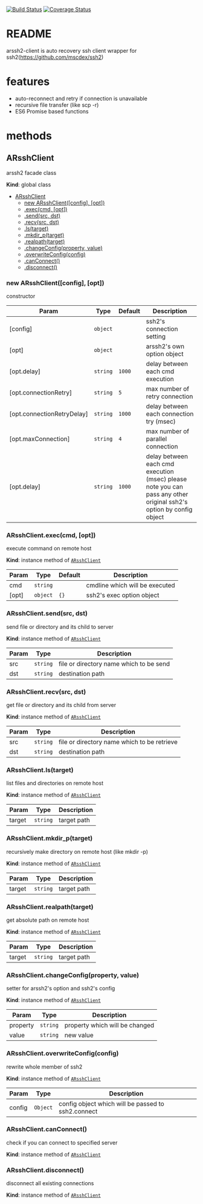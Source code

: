 [![Build Status](https://travis-ci.org/so5/arssh2-client.svg?branch=master)](https://travis-ci.org/so5/arssh2-client)
[![Coverage Status](https://coveralls.io/repos/github/so5/arssh2-client/badge.svg?branch=master)](https://coveralls.io/github/so5/arssh2-client?branch=master)
# README #

arssh2-client is auto recovery ssh client wrapper for ssh2(https://github.com/mscdex/ssh2)

# features
- auto-reconnect and retry if connection is unavailable
- recursive file transfer (like scp -r)
- ES6 Promise based functions

# methods
## ARsshClient
arssh2 facade class

**Kind**: global class

* [ARsshClient](#ARsshClient)
    * [new ARsshClient([config], [opt])](#new_ARsshClient_new)
    * [.exec(cmd, [opt])](#ARsshClient+exec)
    * [.send(src, dst)](#ARsshClient+send)
    * [.recv(src, dst)](#ARsshClient+recv)
    * [.ls(target)](#ARsshClient+ls)
    * [.mkdir_p(target)](#ARsshClient+mkdir_p)
    * [.realpath(target)](#ARsshClient+realpath)
    * [.changeConfig(property, value)](#ARsshClient+changeConfig)
    * [.overwriteConfig(config)](#ARsshClient+overwriteConfig)
    * [.canConnect()](#ARsshClient+canConnect)
    * [.disconnect()](#ARsshClient+disconnect)

<a name="new_ARsshClient_new"></a>

### new ARsshClient([config], [opt])
constructor


| Param | Type | Default | Description |
| --- | --- | --- | --- |
| [config] | <code>object</code> |  | ssh2's connection setting |
| [opt] | <code>object</code> |  | arssh2's own option object |
| [opt.delay] | <code>string</code> | <code>1000</code> | delay between each cmd execution |
| [opt.connectionRetry] | <code>string</code> | <code>5</code> | max number of retry connection |
| [opt.connectionRetryDelay] | <code>string</code> | <code>1000</code> | delay between each connection try (msec) |
| [opt.maxConnection] | <code>string</code> | <code>4</code> | max number of parallel connection |
| [opt.delay] | <code>string</code> | <code>1000</code> | delay between each cmd execution (msec) please note you can pass any other original ssh2's option by config object |

<a name="ARsshClient+exec"></a>

### ARsshClient.exec(cmd, [opt])
execute command on remote host

**Kind**: instance method of [<code>ARsshClient</code>](#ARsshClient)

| Param | Type | Default | Description |
| --- | --- | --- | --- |
| cmd | <code>string</code> |  | cmdline which will be executed |
| [opt] | <code>object</code> | <code>{}</code> | ssh2's exec option object |

<a name="ARsshClient+send"></a>

### ARsshClient.send(src, dst)
send file or directory and its child to server

**Kind**: instance method of [<code>ARsshClient</code>](#ARsshClient)

| Param | Type | Description |
| --- | --- | --- |
| src | <code>string</code> | file or directory name which to be send |
| dst | <code>string</code> | destination path |

<a name="ARsshClient+recv"></a>

### ARsshClient.recv(src, dst)
get file or directory and its child from server

**Kind**: instance method of [<code>ARsshClient</code>](#ARsshClient)

| Param | Type | Description |
| --- | --- | --- |
| src | <code>string</code> | file or directory name which to be retrieve |
| dst | <code>string</code> | destination path |

<a name="ARsshClient+ls"></a>

### ARsshClient.ls(target)
list files and directories on remote host

**Kind**: instance method of [<code>ARsshClient</code>](#ARsshClient)

| Param | Type | Description |
| --- | --- | --- |
| target | <code>string</code> | target path |

<a name="ARsshClient+mkdir_p"></a>

### ARsshClient.mkdir_p(target)
recursively make directory on remote host (like mkdir -p)

**Kind**: instance method of [<code>ARsshClient</code>](#ARsshClient)

| Param | Type | Description |
| --- | --- | --- |
| target | <code>string</code> | target path |

<a name="ARsshClient+realpath"></a>

### ARsshClient.realpath(target)
get absolute path on remote host

**Kind**: instance method of [<code>ARsshClient</code>](#ARsshClient)

| Param | Type | Description |
| --- | --- | --- |
| target | <code>string</code> | target path |

<a name="ARsshClient+changeConfig"></a>

### ARsshClient.changeConfig(property, value)
setter for arssh2's option and ssh2's config

**Kind**: instance method of [<code>ARsshClient</code>](#ARsshClient)

| Param | Type | Description |
| --- | --- | --- |
| property | <code>string</code> | property which will be changed |
| value | <code>string</code> | new value |

<a name="ARsshClient+overwriteConfig"></a>

### ARsshClient.overwriteConfig(config)
rewrite whole member of ssh2

**Kind**: instance method of [<code>ARsshClient</code>](#ARsshClient)

| Param | Type | Description |
| --- | --- | --- |
| config | <code>Object</code> | config object which will be passed to ssh2.connect |

<a name="ARsshClient+canConnect"></a>

### ARsshClient.canConnect()
check if you can connect to specified server

**Kind**: instance method of [<code>ARsshClient</code>](#ARsshClient)
<a name="ARsshClient+disconnect"></a>

### ARsshClient.disconnect()
disconnect all existing connections

**Kind**: instance method of [<code>ARsshClient</code>](#ARsshClient)
